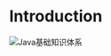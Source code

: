 # Introduction

![Java基础知识体系](http://ovn0i3kdg.bkt.clouddn.com/Java%E5%9F%BA%E7%A1%80%E7%9F%A5%E8%AF%86%E4%BD%93%E7%B3%BB.png)

